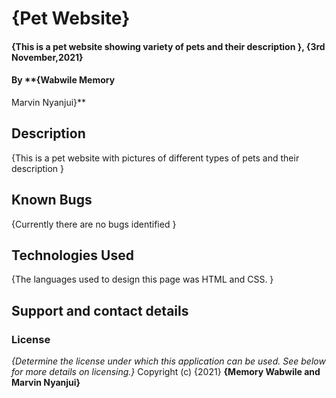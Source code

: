 # {Pet Website}
#### {This is a pet website showing variety of pets and their description  }, {3rd November,2021}
#### By **{Wabwile  Memory
Marvin Nyanjui}**
## Description
{This is a pet website with pictures of different types of pets and their description }


## Known Bugs
{Currently there are no bugs identified }
## Technologies Used
{The languages used to design this page was  HTML and CSS. }
## Support and contact details

### License
*{Determine the license under which this application can be used.  See below for more details on licensing.}*
Copyright (c) {2021} **{Memory Wabwile and Marvin Nyanjui}**
